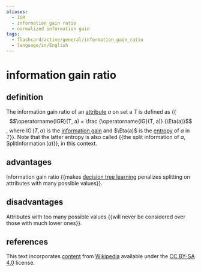 ```yaml
---
aliases:
  - IGR
  - information gain ratio
  - normalized information gain
tags:
  - flashcard/active/general/information_gain_ratio
  - language/in/English
---
```


# information gain ratio

## definition

The information gain ratio of an [attribute](feature%20(machine%20learning).md) $a$ on set a $T$ is defined as {{$$\operatorname{IGR}(T, a) = \frac {\operatorname{IG}(T, a)} {\Eta(a)}$$, where $\operatorname{IG}(T, a)$ is the [information gain](information%20gain%20(decision%20tree).md) and $\Eta(a)$ is the [entropy](entropy%20(information%20theory).md) of $a$ in $T$}}. Note that the latter entropy is also called {{the split information of $a$, $\operatorname{SplitInformation}(a)$}}, in this context.

## advantages

Information gain ratio {{makes [decision tree learning](decision%20tree%20learning.md) penalizes splitting on attributes with many possible values}}.

## disadvantages

Attributes with too many possible values {{will never be considered over those with much lower ones}}.

## references

This text incorporates [content](https://en.wikipedia.org/wiki/information_gain_ratio) from [Wikipedia](Wikipedia.md) available under the [CC BY-SA 4.0](https://creativecommons.org/licenses/by-sa/4.0/) license.
